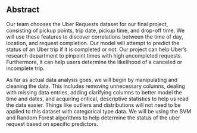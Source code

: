 ## Abstract
Our team chooses the Uber Requests dataset for our final project, consisting of pickup points, trip date, pickup time, and drop-off time. We will use these features to discover correlations between the time of day, location, and request completion. Our model will attempt to predict the status of an Uber trip if it is completed or not. Our project can help Uber’s research department to pinpoint times with high uncompleted requests. Furthermore, it can help users determine the likelihood of a canceled or incomplete trip.   

As far as actual data analysis goes, we will begin by manipulating and cleaning the data. This includes removing unnecessary columns, dealing with missing data entries, adding clarifying columns to better model the time and dates, and acquiring critical, descriptive statistics to help us read the data easier. Things like outliers and distributions will not need to be applied to this dataset with categorical type data. We will be using the SVM and Random Forest algorithms to help determine the status of the uber request based on specific predictors.  
